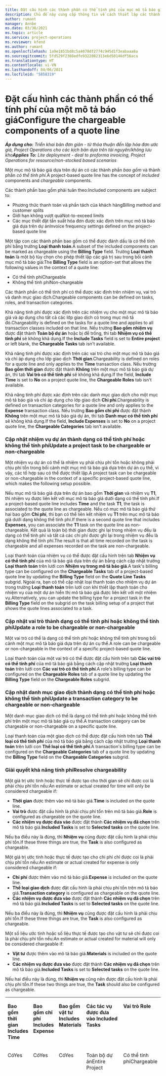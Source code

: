 ```yaml
---
title: Đặt cấu hình các thành phần có thể tính phí của mục mô tả báo giá
description: Chủ đề này cung cấp thông tin về cách thiết lập các thành phần có thể tính phí và không thể tính phí trên mục mô tả báo giá dựa trên dự án.
author: rumant
manager: Annbe
ms.date: 03/30/2021
ms.topic: article
ms.service: project-operations
ms.reviewer: kfend
ms.author: rumant
ms.openlocfilehash: 1a9e1851bd8c5a4070df2774c945d1f3eabaaa8a
ms.sourcegitcommit: 5fd529f2308edfe9322082313e6d50146df56aca
ms.translationtype: HT
ms.contentlocale: vi-VN
ms.lasthandoff: 04/06/2021
ms.locfileid: "5858319"
---
```

# <a name="configure-the-chargeable-components-of-a-quote-line"></a><span data-ttu-id="73bdb-103">Đặt cấu hình các thành phần có thể tính phí của một mô tả báo giá</span><span class="sxs-lookup"><span data-stu-id="73bdb-103">Configure the chargeable components of a quote line</span></span> 

<span data-ttu-id="73bdb-104">_**Áp dụng cho:** Triển khai bản đơn giản - từ thỏa thuận đến lập hóa đơn ước giá, Project Operations cho các kịch bản dựa trên tài nguyên/không lưu kho_</span><span class="sxs-lookup"><span data-stu-id="73bdb-104">_**Applies To:** Lite deployment - deal to proforma invoicing, Project Operations for resource/non-stocked based scenarios_</span></span>

<span data-ttu-id="73bdb-105">Một mục mô tả báo giá dựa trên dự án có các thành phần *bao gồm* và thành phần *có thể tính phí*.</span><span class="sxs-lookup"><span data-stu-id="73bdb-105">A project-based quote line has the concept of *included* components and *chargeable* components.</span></span>

<span data-ttu-id="73bdb-106">Các thành phần bao gồm phải tuân theo:</span><span class="sxs-lookup"><span data-stu-id="73bdb-106">Included components are subject to:</span></span>

  - <span data-ttu-id="73bdb-107">Phương thức thanh toán và phần tách của khách hàng</span><span class="sxs-lookup"><span data-stu-id="73bdb-107">Billing method and customer splits</span></span>
  - <span data-ttu-id="73bdb-108">Giới hạn không vượt quá</span><span class="sxs-lookup"><span data-stu-id="73bdb-108">Not-to-exceed limits</span></span> 
  - <span data-ttu-id="73bdb-109">Các mục thiết đặt tần suất hóa đơn được xác định trên mục mô tả báo giá dựa trên dự án</span><span class="sxs-lookup"><span data-stu-id="73bdb-109">Invoice frequency settings defined on the project-based quote line</span></span>

<span data-ttu-id="73bdb-110">Một tập con các thành phần bao gồm có thể được đánh dấu là có thể tính phí bằng trường **Loại thanh toán**.</span><span class="sxs-lookup"><span data-stu-id="73bdb-110">A subset of the included components can be marked as chargeable using the **Billing Type** field.</span></span> <span data-ttu-id="73bdb-111">Trường **Loại thanh toán** là một bộ tùy chọn cho phép thiết lập các giá trị sau trong bối cảnh mục mô tả báo giá:</span><span class="sxs-lookup"><span data-stu-id="73bdb-111">The **Billing Type** field is an option-set that allows the following values in the context of a quote line:</span></span>

  - <span data-ttu-id="73bdb-112">Có thể tính phí</span><span class="sxs-lookup"><span data-stu-id="73bdb-112">Chargeable</span></span>
  - <span data-ttu-id="73bdb-113">Không thể tính phí</span><span class="sxs-lookup"><span data-stu-id="73bdb-113">Non-chargeable</span></span>

<span data-ttu-id="73bdb-114">Các thành phần có thể tính phí có thể được xác định trên nhiệm vụ, vai trò và danh mục giao dịch.</span><span class="sxs-lookup"><span data-stu-id="73bdb-114">Chargeable components can be defined on tasks, roles, and transaction categories.</span></span>

<span data-ttu-id="73bdb-115">Khả năng tính phí được xác định trên các nhiệm vụ cho một mục mô tả báo giá và áp dụng cho tất cả các lớp giao dịch có trong mục mô tả đó.</span><span class="sxs-lookup"><span data-stu-id="73bdb-115">Chargeability is defined on the tasks for a quote line and applies to all transaction classes included on that line.</span></span> <span data-ttu-id="73bdb-116">Nếu trường **Bao gồm nhiệm vụ** được đặt thành **Toàn bộ dự án** hoặc bị để trống, thì tab **Nhiệm vụ có thể tính phí** sẽ không khả dụng.</span><span class="sxs-lookup"><span data-stu-id="73bdb-116">If the **Include Tasks** field is set to **Entire project** or left blank, the **Chargeable Tasks** tab isn't available.</span></span>

<span data-ttu-id="73bdb-117">Khả năng tính phí được xác định trên các vai trò cho một mục mô tả báo giá và chỉ áp dụng cho lớp giao dịch **Thời gian**.</span><span class="sxs-lookup"><span data-stu-id="73bdb-117">Chargeability is defined on roles for a quote line and only applies to the **Time** transaction class.</span></span> <span data-ttu-id="73bdb-118">Nếu trường **Bao gồm thời gian** được đặt thành **Không** trên một mục mô tả báo giá dự án, thì tab **Vai trò có thể tính phí** sẽ không khả dụng.</span><span class="sxs-lookup"><span data-stu-id="73bdb-118">If the field, **Include Time** is set to **No** on a project quote line, the **Chargeable Roles** tab isn't available.</span></span>

<span data-ttu-id="73bdb-119">Khả năng tính phí được xác định trên các danh mục giao dịch cho một mục mô tả báo giá và chỉ áp dụng cho lớp giao dịch **Chi phí**.</span><span class="sxs-lookup"><span data-stu-id="73bdb-119">Chargeability is defined on transaction categories for a  quote line and only applies to the **Expense** transaction class.</span></span> <span data-ttu-id="73bdb-120">Nếu trường **Bao gồm chi phí** được đặt thành **Không** trên một mục mô tả báo giá dự án, thì tab **Danh mục có thể tính phí** sẽ không khả dụng.</span><span class="sxs-lookup"><span data-stu-id="73bdb-120">If the field, **Include Expenses** is set to **No** on a project quote line, the **Chargeable Categories** tab isn't available.</span></span>

### <a name="update-a-project-task-to-be-chargeable-or-non-chargeable"></a><span data-ttu-id="73bdb-121">Cập nhật nhiệm vụ dự án thành dạng có thể tính phí hoặc không thể tính phí</span><span class="sxs-lookup"><span data-stu-id="73bdb-121">Update a project task to be chargeable or non-chargeable</span></span>

<span data-ttu-id="73bdb-122">Một nhiệm vụ dự án có thể là nhiệm vụ phải chịu phí tổn hoặc không phải chịu phí tổn trong bối cảnh một mục mô tả báo giá dựa trên dự án cụ thể, vì vậy, các tổ hợp sau có thể được thiết lập.</span><span class="sxs-lookup"><span data-stu-id="73bdb-122">A project task can be chargeable or non-chargeable in the context of a specific project-based quote line, which makes the following setup possible.</span></span>

<span data-ttu-id="73bdb-123">Nếu mục mô tả báo giá dựa trên dự án bao gồm **Thời gian** và nhiệm vụ **T1**, thì nhiệm vụ được liên kết với mục mô tả báo giá dưới dạng có thể tính phí.</span><span class="sxs-lookup"><span data-stu-id="73bdb-123">If a project-based quote line includes **Time** and the task **T1**, the task is associated to the quote line as chargeable.</span></span> <span data-ttu-id="73bdb-124">Nếu có mục mô tả báo giá thứ hai bao gồm **Chi phí**, thì bạn có thể liên kết nhiệm vụ **T1** trên mục mô tả báo giá dưới dạng không thể tính phí.</span><span class="sxs-lookup"><span data-stu-id="73bdb-124">If there is a second quote line that includes **Expenses**, you can associate the **T1** task on the quote line as non-chargeable.</span></span> <span data-ttu-id="73bdb-125">Kết quả là toàn bộ thời gian được ghi lại trong nhiệm vụ đều là dạng có thể tính phí và tất cả các chi phí được ghi lại trong nhiệm vụ đều là dạng không thể tính phí.</span><span class="sxs-lookup"><span data-stu-id="73bdb-125">The result is that all time recorded on the task is chargeable and all expenses recorded on the task are non-chargeable.</span></span>

<span data-ttu-id="73bdb-126">Loại thanh toán của nhiệm vụ có thể được đặt cấu hình trên tab **Nhiệm vụ có thể tính phí** của mô tả báo giá dựa trên dự án bằng cách cập nhật trường **Loại thanh toán** trên lưới con **Nhiệm vụ trong mô tả báo giá**.</span><span class="sxs-lookup"><span data-stu-id="73bdb-126">A task's billing type can be configured on the **Chargeable Tasks** tab of a project-based quote line by updating the **Billing Type** field on the **Quote Line Tasks** subgrid.</span></span> <span data-ttu-id="73bdb-127">Ngoài ra, bạn có thể cập nhật loại thanh toán cho nhiệm vụ dự án trong trường **Loại thanh toán** trên lưới con khi thiết lập thanh toán cho nhiệm vụ của một dự án hiển thị mô tả báo giá được liên kết với một nhiệm vụ.</span><span class="sxs-lookup"><span data-stu-id="73bdb-127">Alternatively, you can update the billing type for a project task in the **Billing Type** field on the subgrid on the task billing setup of a project that shows the quote lines associated to a task.</span></span>

### <a name="update-a-role-to-be-chargeable-or-non-chargeable"></a><span data-ttu-id="73bdb-128">Cập nhật vai trò thành dạng có thể tính phí hoặc không thể tính phí</span><span class="sxs-lookup"><span data-stu-id="73bdb-128">Update a role to be chargeable or non-chargeable</span></span>

<span data-ttu-id="73bdb-129">Một vai trò có thể là dạng có thể tính phí hoặc không thể tính phí trong bối cảnh một mục mô tả báo giá dựa trên dự án cụ thể.</span><span class="sxs-lookup"><span data-stu-id="73bdb-129">A role can be chargeable or non-chargeable in the context of a specific project-based quote line.</span></span>

<span data-ttu-id="73bdb-130">Loại thanh toán của một vai trò có thể được đặt cấu hình trên tab **Các vai trò có thể tính phí** của mô tả báo giá bằng cách cập nhật trường **Loại thanh toán** trên lưới con **Các vai trò có thể tính phí**.</span><span class="sxs-lookup"><span data-stu-id="73bdb-130">A role's billing type can be configured on the **Chargeable Roles** tab of a quote line by updating the **Billing Type** field on the **Chargeable Roles** subgrid.</span></span>

### <a name="update-a-transaction-category-to-be-chargeable-or-non-chargeable"></a><span data-ttu-id="73bdb-131">Cập nhật danh mục giao dịch thành dạng có thể tính phí hoặc không thể tính phí</span><span class="sxs-lookup"><span data-stu-id="73bdb-131">Update a transaction category to be chargeable or non-chargeable</span></span>

<span data-ttu-id="73bdb-132">Một danh mục giao dịch có thể là dạng có thể tính phí hoặc không thể tính phí trên một mục mô tả báo giá cụ thể.</span><span class="sxs-lookup"><span data-stu-id="73bdb-132">A transaction category can be chargeable or non-chargeable on a specific quote line.</span></span>

<span data-ttu-id="73bdb-133">Loại thanh toán của một giao dịch có thể được đặt cấu hình trên tab **Thể loại có thể tính phí** của mô tả báo giá bằng cách cập nhật trường **Loại thanh toán** trên lưới con **Thể loại có thể tính phí**.</span><span class="sxs-lookup"><span data-stu-id="73bdb-133">A transaction's billing type can be configured on the **Chargeable Categories** tab of a quote line by updating the **Billing Type** field on the **Chargeable Categories** subgrid.</span></span>

### <a name="resolve-chargeability"></a><span data-ttu-id="73bdb-134">Giải quyết khả năng tính phí</span><span class="sxs-lookup"><span data-stu-id="73bdb-134">Resolve chargeability</span></span>
<span data-ttu-id="73bdb-135">Một giá trị ước tính hoặc thực tế được tạo cho thời gian sẽ chỉ được coi là phải chịu phí tổn nếu:</span><span class="sxs-lookup"><span data-stu-id="73bdb-135">An estimate or actual created for time will only be considered chargeable if:</span></span>

   - <span data-ttu-id="73bdb-136">**Thời gian** được thêm vào mô tả báo giá.</span><span class="sxs-lookup"><span data-stu-id="73bdb-136">**Time** is included on the quote line.</span></span>
   - <span data-ttu-id="73bdb-137">**Vai trò** được đặt cấu hình là phải chịu phí tổn trên mô tả báo giá.</span><span class="sxs-lookup"><span data-stu-id="73bdb-137">**Role** is configured as chargeable on the quote line.</span></span>
   - <span data-ttu-id="73bdb-138">**Các nhiệm vụ được đưa vào** được đặt thành **Các nhiệm vụ đã chọn** trên mô tả báo giá.</span><span class="sxs-lookup"><span data-stu-id="73bdb-138">**Included Tasks** is set to **Selected tasks** on the quote line.</span></span> 

<span data-ttu-id="73bdb-139">Nếu ba điều này là đúng, thì **Nhiệm vụ** cũng được đặt cấu hình là phải chịu phí tổn.</span><span class="sxs-lookup"><span data-stu-id="73bdb-139">If these three things are true, the **Task** is also configured as chargeable.</span></span> 

<span data-ttu-id="73bdb-140">Một giá trị ước tính hoặc thực tế được tạo cho chi phí chỉ được coi là phải chịu phí tổn nếu:</span><span class="sxs-lookup"><span data-stu-id="73bdb-140">An estimate or actual created for expense is only considered chargeable if:</span></span> 

   - <span data-ttu-id="73bdb-141">**Chi phí** được thêm vào mô tả báo giá.</span><span class="sxs-lookup"><span data-stu-id="73bdb-141">**Expense** is included on the quote line.</span></span>
   - <span data-ttu-id="73bdb-142">**Thể loại giao dịch** được đặt cấu hình là phải chịu phí tổn trên mô tả báo giá.</span><span class="sxs-lookup"><span data-stu-id="73bdb-142">**Transaction category** is configured as chargeable on the quote line.</span></span>
   - <span data-ttu-id="73bdb-143">**Các nhiệm vụ được đưa vào** được đặt thành **Các nhiệm vụ đã chọn** trên mô tả báo giá.</span><span class="sxs-lookup"><span data-stu-id="73bdb-143">**Included Tasks** is set to **Selected tasks** on the quote line.</span></span>

<span data-ttu-id="73bdb-144">Nếu ba điều này là đúng, thì **Nhiệm vụ** cũng được đặt cấu hình là phải chịu phí tổn.</span><span class="sxs-lookup"><span data-stu-id="73bdb-144">If these three things are true, the **Task** is also configured as chargeable.</span></span> 

<span data-ttu-id="73bdb-145">Một số liệu ước tính hoặc số liệu thực tế được tạo cho vật tư sẽ chỉ được coi là phải chịu phí tổn nếu:</span><span class="sxs-lookup"><span data-stu-id="73bdb-145">An estimate or actual created for material will only be considered chargeable if:</span></span>

   - <span data-ttu-id="73bdb-146">**Vật tư** được thêm vào mô tả báo giá.</span><span class="sxs-lookup"><span data-stu-id="73bdb-146">**Materials** is included on the quote line.</span></span>
   - <span data-ttu-id="73bdb-147">**Các nhiệm vụ được đưa vào** được đặt thành **Các nhiệm vụ đã chọn** trên mô tả báo giá.</span><span class="sxs-lookup"><span data-stu-id="73bdb-147">**Included Tasks** is set to **Selected tasks** on the quote line.</span></span>

<span data-ttu-id="73bdb-148">Nếu hai điều này là đúng, thì **Nhiệm vụ** cũng nên được đặt cấu hình là phải chịu phí tổn.</span><span class="sxs-lookup"><span data-stu-id="73bdb-148">If these two things are true, the **Task** should also be configured as chargeable.</span></span> 


<table border="0" cellspacing="0" cellpadding="0">
    <tbody>
        <tr>
            <td width="70" valign="top">
                <p><span data-ttu-id="73bdb-149">
                    <strong>Bao gồm thời gian</strong>
                </span><span class="sxs-lookup"><span data-stu-id="73bdb-149">
                    <strong>Includes Time</strong>
                </span></span></p>
            </td>
            <td width="78" valign="top">
                <p><span data-ttu-id="73bdb-150">
                    <strong>Bao gồm chi phí</strong>
                    <strong></strong>
                </span><span class="sxs-lookup"><span data-stu-id="73bdb-150">
                    <strong>Includes Expense</strong>
                    <strong></strong>
                </span></span></p>
            </td>
            <td width="63" valign="top">
                <p><span data-ttu-id="73bdb-151">
                    <strong>Bao gồm vật tư</strong>
                    <strong></strong>
                </span><span class="sxs-lookup"><span data-stu-id="73bdb-151">
                    <strong>Includes Materials</strong>
                    <strong></strong>
                </span></span></p>
            </td>
            <td width="75" valign="top">
                <p><span data-ttu-id="73bdb-152">
                    <strong>Các tác vụ được đưa vào</strong>
                    <strong></strong>
                </span><span class="sxs-lookup"><span data-stu-id="73bdb-152">
                    <strong>Included Tasks</strong>
                    <strong></strong>
                </span></span></p>
            </td>
            <td width="65" valign="top">
                <p><span data-ttu-id="73bdb-153">
                    <strong>Vai trò</strong>
                    <strong></strong>
                </span><span class="sxs-lookup"><span data-stu-id="73bdb-153">
                    <strong>Role</strong>
                    <strong></strong>
                </span></span></p>
            </td>
            <td width="70" valign="top">
                <p><span data-ttu-id="73bdb-154">
                    <strong>Danh mục</strong>
                    <strong></strong>
                </span><span class="sxs-lookup"><span data-stu-id="73bdb-154">
                    <strong>Category</strong>
                    <strong></strong>
                </span></span></p>
            </td>
            <td width="65" valign="top">
                <p><span data-ttu-id="73bdb-155">
                    <strong>Tác vụ</strong>
                    <strong></strong>
                </span><span class="sxs-lookup"><span data-stu-id="73bdb-155">
                    <strong>Task</strong>
                    <strong></strong>
                </span></span></p>
            </td>
            <td width="350" valign="top">
                <p><span data-ttu-id="73bdb-156">
                    <strong>Tác động đến khả năng phải chịu phí tổn</strong>
                </span><span class="sxs-lookup"><span data-stu-id="73bdb-156">
                    <strong>Chargeability impact</strong>
                </span></span></p>
            </td>
        </tr>
        <tr>
            <td width="70" valign="top">
                <p>
<span data-ttu-id="73bdb-157">Có</span><span class="sxs-lookup"><span data-stu-id="73bdb-157">Yes</span></span> </p>
            </td>
            <td width="78" valign="top">
                <p>
<span data-ttu-id="73bdb-158">Có</span><span class="sxs-lookup"><span data-stu-id="73bdb-158">Yes</span></span> </p>
            </td>
            <td width="63" valign="top">
                <p>
<span data-ttu-id="73bdb-159">Có</span><span class="sxs-lookup"><span data-stu-id="73bdb-159">Yes</span></span> </p>
            </td>
            <td width="75" valign="top">
                <p>
<span data-ttu-id="73bdb-160">Toàn bộ dự án</span><span class="sxs-lookup"><span data-stu-id="73bdb-160">Entire Project</span></span> </p>
            </td>
            <td width="65" valign="top">
                <p>
<span data-ttu-id="73bdb-161">Có thể tính phí</span><span class="sxs-lookup"><span data-stu-id="73bdb-161">Chargeable</span></span> </p>
            </td>
            <td width="70" valign="top">
                <p>
<span data-ttu-id="73bdb-162">Có thể tính phí</span><span class="sxs-lookup"><span data-stu-id="73bdb-162">Chargeable</span></span> </p>
            </td>
            <td width="65" valign="top">
                <p>
<span data-ttu-id="73bdb-163">Không thể đặt</span><span class="sxs-lookup"><span data-stu-id="73bdb-163">Cannot be set</span></span> </p>
            </td>
            <td width="350" valign="top">
                <p>
<span data-ttu-id="73bdb-164">Thanh toán theo giá trị thời gian thực tế: Có thể tính phí</span><span class="sxs-lookup"><span data-stu-id="73bdb-164">Billing on a time actual: Chargeable</span></span> </p>
                <p>
<span data-ttu-id="73bdb-165">Loại thanh toán theo giá trị chi phí thực tế: Có thể tính phí</span><span class="sxs-lookup"><span data-stu-id="73bdb-165">Billing type on expense actual: Chargeable</span></span> </p>
                <p>
<span data-ttu-id="73bdb-166">Loại thanh toán theo giá trị vật tư thực tế: Phải chịu phí tổn</span><span class="sxs-lookup"><span data-stu-id="73bdb-166">Billing type on material actual: Chargeable</span></span> </p>
            </td>
        </tr>
        <tr>
            <td width="70" valign="top">
                <p>
<span data-ttu-id="73bdb-167">Có</span><span class="sxs-lookup"><span data-stu-id="73bdb-167">Yes</span></span> </p>
            </td>
            <td width="78" valign="top">
                <p>
<span data-ttu-id="73bdb-168">Có</span><span class="sxs-lookup"><span data-stu-id="73bdb-168">Yes</span></span> </p>
            </td>
            <td width="63" valign="top">
                <p>
<span data-ttu-id="73bdb-169">Có</span><span class="sxs-lookup"><span data-stu-id="73bdb-169">Yes</span></span> </p>
            </td>
            <td width="75" valign="top">
                <p>
<span data-ttu-id="73bdb-170">Chỉ các tác vụ được chọn</span><span class="sxs-lookup"><span data-stu-id="73bdb-170">Selected tasks only</span></span> </p>
            </td>
            <td width="65" valign="top">
                <p>
<span data-ttu-id="73bdb-171">Có thể tính phí</span><span class="sxs-lookup"><span data-stu-id="73bdb-171">Chargeable</span></span> </p>
            </td>
            <td width="70" valign="top">
                <p>
<span data-ttu-id="73bdb-172">Có thể tính phí</span><span class="sxs-lookup"><span data-stu-id="73bdb-172">Chargeable</span></span> </p>
            </td>
            <td width="65" valign="top">
                <p>
<span data-ttu-id="73bdb-173">Có thể tính phí</span><span class="sxs-lookup"><span data-stu-id="73bdb-173">Chargeable</span></span> </p>
            </td>
            <td width="350" valign="top">
                <p>
<span data-ttu-id="73bdb-174">Thanh toán theo giá trị thời gian thực tế: Có thể tính phí</span><span class="sxs-lookup"><span data-stu-id="73bdb-174">Billing on a time actual: Chargeable</span></span> </p>
                <p>
<span data-ttu-id="73bdb-175">Loại thanh toán theo giá trị chi phí thực tế: Có thể tính phí</span><span class="sxs-lookup"><span data-stu-id="73bdb-175">Billing type on expense actual: Chargeable</span></span> </p>
                <p>
<span data-ttu-id="73bdb-176">Loại thanh toán theo giá trị vật tư thực tế: Phải chịu phí tổn</span><span class="sxs-lookup"><span data-stu-id="73bdb-176">Billing type on material actual: Chargeable</span></span> </p>
            </td>
        </tr>
        <tr>
            <td width="70" valign="top">
                <p>
<span data-ttu-id="73bdb-177">Có</span><span class="sxs-lookup"><span data-stu-id="73bdb-177">Yes</span></span> </p>
            </td>
            <td width="78" valign="top">
                <p>
<span data-ttu-id="73bdb-178">Có</span><span class="sxs-lookup"><span data-stu-id="73bdb-178">Yes</span></span> </p>
            </td>
            <td width="63" valign="top">
                <p>
<span data-ttu-id="73bdb-179">Có</span><span class="sxs-lookup"><span data-stu-id="73bdb-179">Yes</span></span> </p>
            </td>
            <td width="75" valign="top">
                <p>
<span data-ttu-id="73bdb-180">Chỉ các tác vụ được chọn</span><span class="sxs-lookup"><span data-stu-id="73bdb-180">Selected tasks only</span></span> </p>
            </td>
            <td width="65" valign="top">
                <p><span data-ttu-id="73bdb-181">
                    <strong>Không phải chịu phí tổn</strong>
                </span><span class="sxs-lookup"><span data-stu-id="73bdb-181">
                    <strong>Non - Chargeable</strong>
                </span></span></p>
            </td>
            <td width="70" valign="top">
                <p>
<span data-ttu-id="73bdb-182">Có thể tính phí</span><span class="sxs-lookup"><span data-stu-id="73bdb-182">Chargeable</span></span> </p>
            </td>
            <td width="65" valign="top">
                <p>
<span data-ttu-id="73bdb-183">Có thể tính phí</span><span class="sxs-lookup"><span data-stu-id="73bdb-183">Chargeable</span></span> </p>
            </td>
            <td width="350" valign="top">
                <p>
<span data-ttu-id="73bdb-184">Thanh toán theo giá trị thời gian thực tế: <strong>Không phải chịu phí tổn</strong>
                </span><span class="sxs-lookup"><span data-stu-id="73bdb-184">Billing on a time actual: <strong>Non-Chargeable</strong>
                </span></span></p>
                <p>
<span data-ttu-id="73bdb-185">Loại thanh toán theo giá trị chi phí thực tế: Có thể tính phí</span><span class="sxs-lookup"><span data-stu-id="73bdb-185">Billing type on expense actual: Chargeable</span></span> </p>
                <p>
<span data-ttu-id="73bdb-186">Loại thanh toán theo giá trị vật tư thực tế: Phải chịu phí tổn</span><span class="sxs-lookup"><span data-stu-id="73bdb-186">Billing type on material actual: Chargeable</span></span> </p>
            </td>
        </tr>
        <tr>
            <td width="70" valign="top">
                <p>
<span data-ttu-id="73bdb-187">Có</span><span class="sxs-lookup"><span data-stu-id="73bdb-187">Yes</span></span> </p>
            </td>
            <td width="78" valign="top">
                <p>
<span data-ttu-id="73bdb-188">Có</span><span class="sxs-lookup"><span data-stu-id="73bdb-188">Yes</span></span> </p>
            </td>
            <td width="63" valign="top">
                <p>
<span data-ttu-id="73bdb-189">Có</span><span class="sxs-lookup"><span data-stu-id="73bdb-189">Yes</span></span> </p>
            </td>
            <td width="75" valign="top">
                <p>
<span data-ttu-id="73bdb-190">Chỉ các tác vụ được chọn</span><span class="sxs-lookup"><span data-stu-id="73bdb-190">Selected tasks only</span></span> </p>
            </td>
            <td width="65" valign="top">
                <p>
<span data-ttu-id="73bdb-191">Có thể tính phí</span><span class="sxs-lookup"><span data-stu-id="73bdb-191">Chargeable</span></span> </p>
            </td>
            <td width="70" valign="top">
                <p>
<span data-ttu-id="73bdb-192">Có thể tính phí</span><span class="sxs-lookup"><span data-stu-id="73bdb-192">Chargeable</span></span> </p>
            </td>
            <td width="65" valign="top">
                <p><span data-ttu-id="73bdb-193">
                    <strong>Không phải chịu phí tổn</strong>
                </span><span class="sxs-lookup"><span data-stu-id="73bdb-193">
                    <strong>Non-Chargeable</strong>
                </span></span></p>
            </td>
            <td width="350" valign="top">
                <p>
<span data-ttu-id="73bdb-194">Thanh toán theo giá trị thời gian thực tế: <strong>Không phải chịu phí tổn</strong>
                </span><span class="sxs-lookup"><span data-stu-id="73bdb-194">Billing on a time actual: <strong>Non-Chargeable</strong>
                </span></span></p>
                <p>
<span data-ttu-id="73bdb-195">Loại thanh toán theo giá trị chi phí thực tế: <strong>Không phải chịu phí tổn</strong>
                </span><span class="sxs-lookup"><span data-stu-id="73bdb-195">Billing type on expense actual: <strong>Non-Chargeable</strong>
                </span></span></p>
                <p>
<span data-ttu-id="73bdb-196">Loại thanh toán theo giá trị vật tư thực tế: <strong>Không phải chịu phí tổn</strong>
                </span><span class="sxs-lookup"><span data-stu-id="73bdb-196">Billing type on material actual: <strong>Non-Chargeable</strong>
                </span></span></p>
            </td>
        </tr>
        <tr>
            <td width="70" valign="top">
                <p>
<span data-ttu-id="73bdb-197">Có</span><span class="sxs-lookup"><span data-stu-id="73bdb-197">Yes</span></span> </p>
            </td>
            <td width="78" valign="top">
                <p>
<span data-ttu-id="73bdb-198">Có</span><span class="sxs-lookup"><span data-stu-id="73bdb-198">Yes</span></span> </p>
            </td>
            <td width="63" valign="top">
                <p>
<span data-ttu-id="73bdb-199">Có</span><span class="sxs-lookup"><span data-stu-id="73bdb-199">Yes</span></span> </p>
            </td>
            <td width="75" valign="top">
                <p>
<span data-ttu-id="73bdb-200">Chỉ các tác vụ được chọn</span><span class="sxs-lookup"><span data-stu-id="73bdb-200">Selected tasks only</span></span> </p>
            </td>
            <td width="65" valign="top">
                <p><span data-ttu-id="73bdb-201">
                    <strong>Không phải chịu phí tổn</strong>
                </span><span class="sxs-lookup"><span data-stu-id="73bdb-201">
                    <strong>Non-Chargeable</strong>
                </span></span></p>
            </td>
            <td width="70" valign="top">
                <p>
<span data-ttu-id="73bdb-202">Có thể tính phí</span><span class="sxs-lookup"><span data-stu-id="73bdb-202">Chargeable</span></span> </p>
            </td>
            <td width="65" valign="top">
                <p><span data-ttu-id="73bdb-203">
                    <strong>Không phải chịu phí tổn</strong>
                </span><span class="sxs-lookup"><span data-stu-id="73bdb-203">
                    <strong>Non- Chargeable</strong>
                </span></span></p>
            </td>
            <td width="350" valign="top">
                <p>
<span data-ttu-id="73bdb-204">Thanh toán theo giá trị thời gian thực tế: <strong>Không phải chịu phí tổn</strong>
                </span><span class="sxs-lookup"><span data-stu-id="73bdb-204">Billing on a time actual: <strong>Non-Chargeable</strong>
                </span></span></p>
                <p>
<span data-ttu-id="73bdb-205">Loại thanh toán theo giá trị chi phí thực tế: <strong>Không phải chịu phí tổn</strong>
                </span><span class="sxs-lookup"><span data-stu-id="73bdb-205">Billing type on expense actual: <strong>Non-Chargeable</strong>
                </span></span></p>
                <p>
<span data-ttu-id="73bdb-206">Loại thanh toán theo giá trị vật tư thực tế: <strong>Không phải chịu phí tổn</strong>
                </span><span class="sxs-lookup"><span data-stu-id="73bdb-206">Billing type on material actual: <strong> Non-Chargeable</strong>
                </span></span></p>
            </td>
        </tr>
        <tr>
            <td width="70" valign="top">
                <p>
<span data-ttu-id="73bdb-207">Có</span><span class="sxs-lookup"><span data-stu-id="73bdb-207">Yes</span></span> </p>
            </td>
            <td width="78" valign="top">
                <p>
<span data-ttu-id="73bdb-208">Có</span><span class="sxs-lookup"><span data-stu-id="73bdb-208">Yes</span></span> </p>
            </td>
            <td width="63" valign="top">
                <p>
<span data-ttu-id="73bdb-209">Có</span><span class="sxs-lookup"><span data-stu-id="73bdb-209">Yes</span></span> </p>
            </td>
            <td width="75" valign="top">
                <p>
<span data-ttu-id="73bdb-210">Chỉ các tác vụ được chọn</span><span class="sxs-lookup"><span data-stu-id="73bdb-210">Selected tasks only</span></span> </p>
            </td>
            <td width="65" valign="top">
                <p><span data-ttu-id="73bdb-211">
                    <strong>Không phải chịu phí tổn</strong>
                </span><span class="sxs-lookup"><span data-stu-id="73bdb-211">
                    <strong>Non-Chargeable</strong>
                </span></span></p>
            </td>
            <td width="70" valign="top">
                <p><span data-ttu-id="73bdb-212">
                    <strong>Không phải chịu phí tổn</strong>
                </span><span class="sxs-lookup"><span data-stu-id="73bdb-212">
                    <strong>Non-Chargeable</strong>
                </span></span></p>
            </td>
            <td width="65" valign="top">
                <p>
<span data-ttu-id="73bdb-213">Có thể tính phí</span><span class="sxs-lookup"><span data-stu-id="73bdb-213">Chargeable</span></span> </p>
            </td>
            <td width="350" valign="top">
                <p>
<span data-ttu-id="73bdb-214">Thanh toán theo giá trị thời gian thực tế: <strong>Không phải chịu phí tổn</strong>
                </span><span class="sxs-lookup"><span data-stu-id="73bdb-214">Billing on a time actual: <strong>Non-Chargeable</strong>
                </span></span></p>
                <p>
<span data-ttu-id="73bdb-215">Loại thanh toán theo giá trị chi phí thực tế: <strong>Không phải chịu phí tổn</strong>
                </span><span class="sxs-lookup"><span data-stu-id="73bdb-215">Billing type on expense actual: <strong> Non-Chargeable</strong>
                </span></span></p>
                <p>
<span data-ttu-id="73bdb-216">Loại thanh toán theo giá trị vật tư thực tế: Phải chịu phí tổn</span><span class="sxs-lookup"><span data-stu-id="73bdb-216">Billing type on material actual: Chargeable</span></span> </p>
            </td>
        </tr>
        <tr>
            <td width="70" valign="top">
                <p><span data-ttu-id="73bdb-217">
                    <strong>No</strong>
                </span><span class="sxs-lookup"><span data-stu-id="73bdb-217">
                    <strong>No</strong>
                </span></span></p>
            </td>
            <td width="78" valign="top">
                <p>
<span data-ttu-id="73bdb-218">Có</span><span class="sxs-lookup"><span data-stu-id="73bdb-218">Yes</span></span> </p>
            </td>
            <td width="63" valign="top">
                <p>
<span data-ttu-id="73bdb-219">Có</span><span class="sxs-lookup"><span data-stu-id="73bdb-219">Yes</span></span> </p>
            </td>
            <td width="75" valign="top">
                <p>
<span data-ttu-id="73bdb-220">Toàn bộ dự án</span><span class="sxs-lookup"><span data-stu-id="73bdb-220">Entire Project</span></span> </p>
            </td>
            <td width="65" valign="top">
                <p>
<span data-ttu-id="73bdb-221">Không thể đặt</span><span class="sxs-lookup"><span data-stu-id="73bdb-221">Cannot be set</span></span> </p>
            </td>
            <td width="70" valign="top">
                <p><span data-ttu-id="73bdb-222">
                    <strong>Có thể tính phí</strong>
                </span><span class="sxs-lookup"><span data-stu-id="73bdb-222">
                    <strong>Chargeable</strong>
                </span></span></p>
            </td>
            <td width="65" valign="top">
                <p>
<span data-ttu-id="73bdb-223">Không thể đặt</span><span class="sxs-lookup"><span data-stu-id="73bdb-223">Cannot be set</span></span> </p>
            </td>
            <td width="350" valign="top">
                <p>
<span data-ttu-id="73bdb-224">Thanh toán theo giá trị thời gian thực tế: <strong>Không khả dụng</strong>
                </span><span class="sxs-lookup"><span data-stu-id="73bdb-224">Billing on a time actual: <strong>Not available</strong>
                </span></span></p>
                <p>
<span data-ttu-id="73bdb-225">Loại thanh toán theo giá trị chi phí thực tế: Có thể tính phí</span><span class="sxs-lookup"><span data-stu-id="73bdb-225">Billing type on expense actual: Chargeable</span></span> </p>
                <p>
<span data-ttu-id="73bdb-226">Loại thanh toán theo giá trị vật tư thực tế: Phải chịu phí tổn</span><span class="sxs-lookup"><span data-stu-id="73bdb-226">Billing type on material actual: Chargeable</span></span> </p>
            </td>
        </tr>
        <tr>
            <td width="70" valign="top">
                <p><span data-ttu-id="73bdb-227">
                    <strong>No</strong>
                </span><span class="sxs-lookup"><span data-stu-id="73bdb-227">
                    <strong>No</strong>
                </span></span></p>
            </td>
            <td width="78" valign="top">
                <p>
<span data-ttu-id="73bdb-228">Có</span><span class="sxs-lookup"><span data-stu-id="73bdb-228">Yes</span></span> </p>
            </td>
            <td width="63" valign="top">
                <p>
<span data-ttu-id="73bdb-229">Có</span><span class="sxs-lookup"><span data-stu-id="73bdb-229">Yes</span></span> </p>
            </td>
            <td width="75" valign="top">
                <p>
<span data-ttu-id="73bdb-230">Toàn bộ dự án</span><span class="sxs-lookup"><span data-stu-id="73bdb-230">Entire Project</span></span> </p>
            </td>
            <td width="65" valign="top">
                <p>
<span data-ttu-id="73bdb-231">Không thể đặt</span><span class="sxs-lookup"><span data-stu-id="73bdb-231">Cannot be set</span></span> </p>
            </td>
            <td width="70" valign="top">
                <p><span data-ttu-id="73bdb-232">
                    <strong>Không phải chịu phí tổn</strong>
                </span><span class="sxs-lookup"><span data-stu-id="73bdb-232">
                    <strong>Non-Chargeable</strong>
                </span></span></p>
            </td>
            <td width="65" valign="top">
                <p>
<span data-ttu-id="73bdb-233">Không thể đặt</span><span class="sxs-lookup"><span data-stu-id="73bdb-233">Cannot be set</span></span> </p>
            </td>
            <td width="350" valign="top">
                <p>
<span data-ttu-id="73bdb-234">Thanh toán theo giá trị thời gian thực tế: <strong>Không khả dụng</strong>
                </span><span class="sxs-lookup"><span data-stu-id="73bdb-234">Billing on a time actual: <strong>Not available</strong>
                </span></span></p>
                <p>
<span data-ttu-id="73bdb-235">Loại thanh toán theo giá trị chi phí thực tế: <strong>Không phải chịu phí tổn</strong>
                </span><span class="sxs-lookup"><span data-stu-id="73bdb-235">Billing type on expense actual: <strong> Non-chargeable</strong>
                </span></span></p>
                <p>
<span data-ttu-id="73bdb-236">Loại thanh toán theo giá trị vật tư thực tế: Phải chịu phí tổn</span><span class="sxs-lookup"><span data-stu-id="73bdb-236">Billing type on material actual: Chargeable</span></span> </p>
            </td>
        </tr>
        <tr>
            <td width="70" valign="top">
                <p>
<span data-ttu-id="73bdb-237">Có</span><span class="sxs-lookup"><span data-stu-id="73bdb-237">Yes</span></span> </p>
            </td>
            <td width="78" valign="top">
                <p><span data-ttu-id="73bdb-238">
                    <strong>No</strong>
                </span><span class="sxs-lookup"><span data-stu-id="73bdb-238">
                    <strong>No</strong>
                </span></span></p>
            </td>
            <td width="63" valign="top">
                <p>
<span data-ttu-id="73bdb-239">Có</span><span class="sxs-lookup"><span data-stu-id="73bdb-239">Yes</span></span> </p>
            </td>
            <td width="75" valign="top">
                <p>
<span data-ttu-id="73bdb-240">Toàn bộ dự án</span><span class="sxs-lookup"><span data-stu-id="73bdb-240">Entire Project</span></span> </p>
            </td>
            <td width="65" valign="top">
                <p>
<span data-ttu-id="73bdb-241">Có thể tính phí</span><span class="sxs-lookup"><span data-stu-id="73bdb-241">Chargeable</span></span> </p>
            </td>
            <td width="70" valign="top">
                <p>
<span data-ttu-id="73bdb-242">Không thể đặt</span><span class="sxs-lookup"><span data-stu-id="73bdb-242">Cannot be set</span></span> </p>
            </td>
            <td width="65" valign="top">
                <p>
<span data-ttu-id="73bdb-243">Không thể đặt</span><span class="sxs-lookup"><span data-stu-id="73bdb-243">Cannot be set</span></span> </p>
            </td>
            <td width="350" valign="top">
                <p>
<span data-ttu-id="73bdb-244">Thanh toán theo giá trị thời gian thực tế: Có thể tính phí</span><span class="sxs-lookup"><span data-stu-id="73bdb-244">Billing on a time actual: Chargeable</span></span> </p>
                <p>
<span data-ttu-id="73bdb-245">Loại thanh toán theo giá trị chi phí thực tế:<strong> Không khả dụng</strong>
                </span><span class="sxs-lookup"><span data-stu-id="73bdb-245">Billing type on expense actual:<strong> Not available</strong>
                </span></span></p>
                <p>
<span data-ttu-id="73bdb-246">Loại thanh toán theo giá trị vật tư thực tế: Phải chịu phí tổn</span><span class="sxs-lookup"><span data-stu-id="73bdb-246">Billing type on material actual: Chargeable</span></span> </p>
            </td>
        </tr>
        <tr>
            <td width="70" valign="top">
                <p>
<span data-ttu-id="73bdb-247">Có</span><span class="sxs-lookup"><span data-stu-id="73bdb-247">Yes</span></span> </p>
            </td>
            <td width="78" valign="top">
                <p><span data-ttu-id="73bdb-248">
                    <strong>No</strong>
                </span><span class="sxs-lookup"><span data-stu-id="73bdb-248">
                    <strong>No</strong>
                </span></span></p>
            </td>
            <td width="63" valign="top">
                <p>
<span data-ttu-id="73bdb-249">Có</span><span class="sxs-lookup"><span data-stu-id="73bdb-249">Yes</span></span> </p>
            </td>
            <td width="75" valign="top">
                <p>
<span data-ttu-id="73bdb-250">Toàn bộ dự án</span><span class="sxs-lookup"><span data-stu-id="73bdb-250">Entire Project</span></span> </p>
            </td>
            <td width="65" valign="top">
                <p><span data-ttu-id="73bdb-251">
                    <strong>Không phải chịu phí tổn</strong>
                </span><span class="sxs-lookup"><span data-stu-id="73bdb-251">
                    <strong>Non-Chargeable</strong>
                </span></span></p>
            </td>
            <td width="70" valign="top">
                <p>
<span data-ttu-id="73bdb-252">Không thể đặt</span><span class="sxs-lookup"><span data-stu-id="73bdb-252">Cannot be set</span></span> </p>
            </td>
            <td width="65" valign="top">
                <p>
<span data-ttu-id="73bdb-253">Không thể đặt</span><span class="sxs-lookup"><span data-stu-id="73bdb-253">Cannot be set</span></span> </p>
            </td>
            <td width="350" valign="top">
                <p>
<span data-ttu-id="73bdb-254">Thanh toán theo giá trị thời gian thực tế: <strong>Không phải chịu phí tổn</strong>
                </span><span class="sxs-lookup"><span data-stu-id="73bdb-254">Billing on a time actual: <strong>Non-chargeable </strong>
                </span></span></p>
                <p>
<span data-ttu-id="73bdb-255">Loại thanh toán theo giá trị chi phí thực tế:<strong> Không khả dụng</strong>
                </span><span class="sxs-lookup"><span data-stu-id="73bdb-255">Billing type on expense actual:<strong> Not available</strong>
                </span></span></p>
                <p>
<span data-ttu-id="73bdb-256">Loại thanh toán theo giá trị vật tư thực tế: Phải chịu phí tổn</span><span class="sxs-lookup"><span data-stu-id="73bdb-256">Billing type on material actual: Chargeable</span></span> </p>
            </td>
        </tr>
        <tr>
            <td width="70" valign="top">
                <p>
<span data-ttu-id="73bdb-257">Có</span><span class="sxs-lookup"><span data-stu-id="73bdb-257">Yes</span></span> </p>
            </td>
            <td width="78" valign="top">
                <p>
<span data-ttu-id="73bdb-258">Có</span><span class="sxs-lookup"><span data-stu-id="73bdb-258">Yes</span></span> </p>
            </td>
            <td width="63" valign="top">
                <p><span data-ttu-id="73bdb-259">
                    <strong>No</strong>
                </span><span class="sxs-lookup"><span data-stu-id="73bdb-259">
                    <strong>No</strong>
                </span></span></p>
            </td>
            <td width="75" valign="top">
                <p>
<span data-ttu-id="73bdb-260">Toàn bộ dự án</span><span class="sxs-lookup"><span data-stu-id="73bdb-260">Entire Project</span></span> </p>
            </td>
            <td width="65" valign="top">
                <p>
<span data-ttu-id="73bdb-261">Có thể tính phí</span><span class="sxs-lookup"><span data-stu-id="73bdb-261">Chargeable</span></span> </p>
            </td>
            <td width="70" valign="top">
                <p>
<span data-ttu-id="73bdb-262">Có thể tính phí</span><span class="sxs-lookup"><span data-stu-id="73bdb-262">Chargeable</span></span> </p>
            </td>
            <td width="65" valign="top">
                <p>
<span data-ttu-id="73bdb-263">Không thể đặt</span><span class="sxs-lookup"><span data-stu-id="73bdb-263">Cannot be set</span></span> </p>
            </td>
            <td width="350" valign="top">
                <p>
<span data-ttu-id="73bdb-264">Thanh toán theo giá trị thời gian thực tế: Có thể tính phí</span><span class="sxs-lookup"><span data-stu-id="73bdb-264">Billing on a time actual: Chargeable</span></span> </p>
                <p>
<span data-ttu-id="73bdb-265">Loại thanh toán theo giá trị chi phí thực tế: Có thể tính phí</span><span class="sxs-lookup"><span data-stu-id="73bdb-265">Billing type on expense actual: Chargeable</span></span> </p>
                <p>
<span data-ttu-id="73bdb-266">Loại thanh toán theo giá trị vật tư thực tế: <strong>Không khả dụng</strong>
                </span><span class="sxs-lookup"><span data-stu-id="73bdb-266">Billing type on material actual: <strong> Not available</strong>
                </span></span></p>
            </td>
        </tr>
        <tr>
            <td width="70" valign="top">
                <p>
<span data-ttu-id="73bdb-267">Có</span><span class="sxs-lookup"><span data-stu-id="73bdb-267">Yes</span></span> </p>
            </td>
            <td width="78" valign="top">
                <p>
<span data-ttu-id="73bdb-268">Có</span><span class="sxs-lookup"><span data-stu-id="73bdb-268">Yes</span></span> </p>
            </td>
            <td width="63" valign="top">
                <p><span data-ttu-id="73bdb-269">
                    <strong>No</strong>
                </span><span class="sxs-lookup"><span data-stu-id="73bdb-269">
                    <strong>No</strong>
                </span></span></p>
            </td>
            <td width="75" valign="top">
                <p>
<span data-ttu-id="73bdb-270">Toàn bộ dự án</span><span class="sxs-lookup"><span data-stu-id="73bdb-270">Entire Project</span></span> </p>
            </td>
            <td width="65" valign="top">
                <p><span data-ttu-id="73bdb-271">
                    <strong>Không phải chịu phí tổn</strong>
                </span><span class="sxs-lookup"><span data-stu-id="73bdb-271">
                    <strong>Non-Chargeable</strong>
                </span></span></p>
            </td>
            <td width="70" valign="top">
                <p><span data-ttu-id="73bdb-272">
                    <strong>Không thể tính phí</strong>
                </span><span class="sxs-lookup"><span data-stu-id="73bdb-272">
                    <strong>Non-chargeable</strong>
                </span></span></p>
            </td>
            <td width="65" valign="top">
                <p>
<span data-ttu-id="73bdb-273">Không thể đặt</span><span class="sxs-lookup"><span data-stu-id="73bdb-273">Cannot be set</span></span> </p>
            </td>
            <td width="350" valign="top">
                <p>
<span data-ttu-id="73bdb-274">Thanh toán theo giá trị thời gian thực tế: <strong>Không phải chịu phí tổn</strong>
                </span><span class="sxs-lookup"><span data-stu-id="73bdb-274">Billing on a time actual: <strong>Non-chargeable </strong>
                </span></span></p>
                <p>
<span data-ttu-id="73bdb-275">Loại thanh toán theo giá trị chi phí thực tế:<strong> Không phải chịu phí tổn</strong>
                </span><span class="sxs-lookup"><span data-stu-id="73bdb-275">Billing type on expense actual:<strong> Non-chargeable </strong>
                </span></span></p>
                <p>
<span data-ttu-id="73bdb-276">Loại thanh toán theo giá trị vật tư thực tế:<strong> Không khả dụng</strong>
                </span><span class="sxs-lookup"><span data-stu-id="73bdb-276">Billing type on material actual:<strong> Not available</strong>
                </span></span></p>
            </td>
        </tr>
    </tbody>
</table>



[!INCLUDE[footer-include](../../includes/footer-banner.md)]
